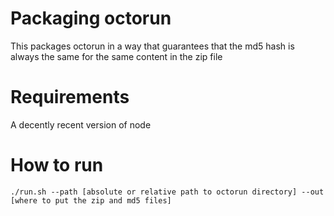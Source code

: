 # Packaging octorun

This packages octorun in a way that guarantees that the md5 hash is always the same for the same content in the zip file

# Requirements

A decently recent version of node

# How to run

`./run.sh --path [absolute or relative path to octorun directory] --out [where to put the zip and md5 files]`
